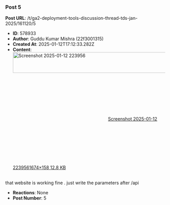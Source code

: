 ### Post 5
**Post URL**: /t/ga2-deployment-tools-discussion-thread-tds-jan-2025/161120/5
- **ID**: 578933
- **Author**: Guddu Kumar Mishra  (22f3001315)
- **Created At**: 2025-01-12T17:12:33.282Z
- **Content**:  
  <div class="lightbox-wrapper"><a class="lightbox" href="https://europe1.discourse-cdn.com/flex013/uploads/iitm/original/3X/e/f/ef0c6289076549898612976667c10de3886cc953.png" data-download-href="/uploads/short-url/y6IEiua4zSsQpJPTUtUk77zEKQP.png?dl=1" title="Screenshot 2025-01-12 223956" rel="noopener nofollow ugc"><img src="https://europe1.discourse-cdn.com/flex013/uploads/iitm/optimized/3X/e/f/ef0c6289076549898612976667c10de3886cc953_2_690x65.png" alt="Screenshot 2025-01-12 223956" data-base62-sha1="y6IEiua4zSsQpJPTUtUk77zEKQP" width="690" height="65" srcset="https://europe1.discourse-cdn.com/flex013/uploads/iitm/optimized/3X/e/f/ef0c6289076549898612976667c10de3886cc953_2_690x65.png, https://europe1.discourse-cdn.com/flex013/uploads/iitm/optimized/3X/e/f/ef0c6289076549898612976667c10de3886cc953_2_1035x97.png 1.5x, https://europe1.discourse-cdn.com/flex013/uploads/iitm/optimized/3X/e/f/ef0c6289076549898612976667c10de3886cc953_2_1380x130.png 2x" data-dominant-color="292A2E"><div class="meta"><svg class="fa d-icon d-icon-far-image svg-icon" aria-hidden="true"><use href="#far-image"></use></svg><span class="filename">Screenshot 2025-01-12 223956</span><span class="informations">1674×158 12.8 KB</span><svg class="fa d-icon d-icon-discourse-expand svg-icon" aria-hidden="true"><use href="#discourse-expand"></use></svg></div></a></div><br>
that website is working fine . just  write the parameters after /api
- **Reactions**: None
- **Post Number**: 5

